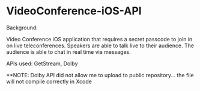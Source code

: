 # VideoConference-iOS-API

Background:

Video Conference iOS application that requires a secret passcode to join in on live teleconferences.
Speakers are able to talk live to their audience. The audience is able to chat in real time via messages.

APIs used: GetStream, Dolby

**NOTE: Dolby API did not allow me to upload to public repository... the file will not compile correctly in Xcode 
